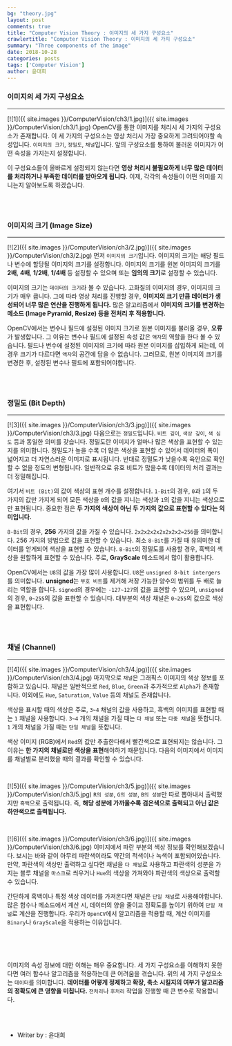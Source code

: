 ```yaml
---
bg: "theory.jpg"
layout: post
comments: true
title: "Computer Vision Theory : 이미지의 세 가지 구성요소"
crawlertitle: "Computer Vision Theory : 이미지의 세 가지 구성요소"
summary: "Three components of the image"
date: 2018-10-28
categories: posts
tags: ['Computer Vision']
author: 윤대희
---
```


### 이미지의 세 가지 구성요소 ###
----------
[![1]({{ site.images }}/ComputerVision/ch3/1.jpg)]({{ site.images }}/ComputerVision/ch3/1.jpg)
OpenCV를 통한 이미지를 처리시 세 가지의 구성요소가 존재합니다. 이 세 가지의 구성요소는 영상 처리시 가장 중요하게 고려되어야할 속성입니다. `이미지의 크기`, `정밀도`, `채널`입니다. 앞의 구성요소를 통하여 불러온 이미지가 어떤 속성을 가지는지 설정합니다.

이 구성요소들이 올바르게 설정되지 않는다면 **영상 처리시 불필요하게 너무 많은 데이터를 처리하거나 부족한 데이터를 받아오게 됩니다.** 이제, 각각의 속성들이 어떤 의미를 지니는지 알아보도록 하겠습니다.

<br>
<br>

### 이미지의 크기 (Image Size) ###
----------
[![2]({{ site.images }}/ComputerVision/ch3/2.jpg)]({{ site.images }}/ComputerVision/ch3/2.jpg)
먼저 `이미지의 크기`입니다. 이미지의 크기는 해당 필드나 변수에 할당될 이미지의 크기를 설정합니다. 이미지의 크기를 원본 이미지의 크기를 **2배**, **4배**, **1/2배**, **1/4배** 등 설정할 수 있으며 또는 **임의의 크기**로 설정할 수 있습니다.

이미지의 크기는 `데이터의 크기`라 볼 수 있습니다. 고화질의 이미지의 경우, 이미지의 크기가 매우 큽니다. 그에 따라 영상 처리를 진행할 경우, **이미지의 크기 만큼 데이터가 생성되어 너무 많은 연산을 진행하게 됩니다.** 많은 알고리즘에서 **이미지의 크기를 변경하는 메소드 (Image Pyramid, Resize) 등을 전처리 후 적용합니다.**

OpenCV에서는 변수나 필드에 설정된 이미지 크기로 원본 이미지를 불러올 경우, **오류**가 발생합니다. 그 이유는 변수나 필드에 설정된 속성 값은 `액자`의 역할을 한다 볼 수 있습니다. 필드나 변수에 설정된 이미지의 크기에 따라 원본 이미지를 삽입하게 되는데, 이 경우 크기가 다르다면 `액자`의 공간에 담을 수 없습니다. 그러므로, 원본 이미지의 크기를 변경한 후, 설정된 변수나 필드에 포함되어야합니다.

<br>
<br>

### 정밀도 (Bit Depth) ###
----------
[![3]({{ site.images }}/ComputerVision/ch3/3.jpg)]({{ site.images }}/ComputerVision/ch3/3.jpg)
다음으로는 `정밀도`입니다. `비트 깊이`, `색상 깊이`, `색 심도` 등과 동일한 의미를 갖습니다. 정밀도란 이미지가 얼마나 많은 색상을 표현할 수 있는지를 의미합니다. 정밀도가 높을 수록 더 많은 색상을 표현할 수 있어서 데이터의 폭이 넓어지고 더 자연스러운 이미지로 표시됩니다. 반대로 정밀도가 낮을수록 육안으로 확인할 수 없을 정도의 변형됩니다. 일반적으로 유효 비트가 많을수록 데이터의 처리 결과는 더 정밀해집니다.

여기서 `비트 (Bit)`의 값이 색상의 표현 개수를 설정합니다. `1-Bit`의 경우, `0`과 `1`의 두 가지의 값만 가지게 되어 모든 색상을 `0`의 값을 지니는 색상과 `1`의 값을 지니는 색상으로만 표현됩니다. 중요한 점은 **두 가지의 색상이 아닌 두 가지의 값으로 표현할 수 있다는 의미입니다.**

`8-Bit`의 경우, **256** 가지의 값을 가질 수 있습니다. `2x2x2x2x2x2x2x2=256`을 의미합니다. 256 가지의 방법으로 값을 표현할 수 있습니다. 최소 `8-Bit`를 가질 때 유의미한 데이터를 얻게되어 색상을 표현할 수 있습니다. `8-Bit`의 정밀도를 사용할 경우, 흑백의 색상을 원할하게 표현할 수 있습니다. 주로, **GrayScale** 메소드에서 많이 활용합니다.

OpenCV에서는 `U8`의 값을 가장 많이 사용합니다. `U8`은 `unsigned 8-bit intergers`를 의미합니다. **unsigned**는 `부호 비트`를 제거해 저장 가능한 양수의 범위를 두 배로 늘리는 역할을 합니다. `signed`의 경우에는 `-127~127`의 값을 표현할 수 있으며, `unsigned`의 경우, `0~255`의 값을 표현할 수 있습니다. 대부분의 색상 채널은 `0~255`의 값으로 색상을 표현합니다. 

<br>
<br>

### 채널 (Channel) ###
----------
[![4]({{ site.images }}/ComputerVision/ch3/4.jpg)]({{ site.images }}/ComputerVision/ch3/4.jpg)
마지막으로 `채널`은 그래픽스 이미지의 색상 정보를 포함하고 있습니다. 채널은 일반적으로 `Red`, `Blue`, `Green`과 추가적으로 `Alpha`가 존재합니다. 이외에도 `Hue`, `Saturation`, `Value` 등의 채널도 존재합니다.

색상을 표시할 때의 색상은 주로, `3~4` 채널의 값을 사용하고, 흑백의 이미지를 표현할 때는 `1` 채널을 사용합니다. `3~4` 개의 채널을 가질 때는 `다 채널` 또는 `다중 채널`을 뜻합니다. `1` 개의 채널을 가질 때는 `단일 채널`을 뜻합니다.

색상 이미지 (RGB)에서 `Red`의 값만 추출한다해서 빨간색으로 표현되지는 않습니다. 그 이유는 **한 가지의 채널로만 색상을 표현**해야하기 때문입니다. 다음의 이미지에서 이미지를 채널별로 분리했을 때의 결과를 확인할 수 있습니다.

<br>

[![5]({{ site.images }}/ComputerVision/ch3/5.jpg)]({{ site.images }}/ComputerVision/ch3/5.jpg)
`R의 성분`, `G의 성분`, `B의 성분`만 따로 뽑아내서 출력했지만 `흑백`으로 출력됩니다. 즉, **해당 성분에 가까울수록 검은색으로 출력되고 아닌 값은 하얀색으로 출력됩니다.**

<br>

[![6]({{ site.images }}/ComputerVision/ch3/6.jpg)]({{ site.images }}/ComputerVision/ch3/6.jpg)
이미지에서 파란 부분의 색상 정보를 확인해보겠습니다. 보시는 바와 같이 아무리 파란색이라도 약간의 적색이나 녹색이 포함되어있습니다. 만약, 파란색의 색상만 출력하고 싶다면 채널을 `다 채널`로 사용하고 파란색의 성분을 가지는 블루 채널을 `마스크`로 씌우거나 `Hue`의 색상을 가져와야 파란색의 색상으로 출력할 수 있습니다.

간단하게 흑백이나 특정 색상 데이터를 가져온다면 채널은 `단일 채널`로 사용해야합니다. 많은 함수나 메소드에서 계산 시, 데이터의 양을 줄이고 정확도를 높이기 위하여 `단일 채널`로 계산을 진행합니다. 우리가 `OpenCV`에서 알고리즘을 적용할 때, 계산 이미지를 `Binary`나 `GrayScale`을 적용하는 이유입니다.

<br>
<br>
<br>

이미지의 속성 정보에 대한 이해는 매우 중요합니다. 세 가지 구성요소를 이해하지 못한다면 여러 함수나 알고리즘을 적용하는데 큰 어려움을 겪습니다. 위의 세 가지 구성요소는 `데이터`를 의미합니다. **데이터를 어떻게 정제하고 확장, 축소 시킬지의 여부가 알고리즘의 정확도에 큰 영향을 미칩니다.** `전처리`나 `후처리` 작업을 진행할 때 큰 변수로 작용합니다.


<br>
<br>

* Writer by : 윤대희

<br>

